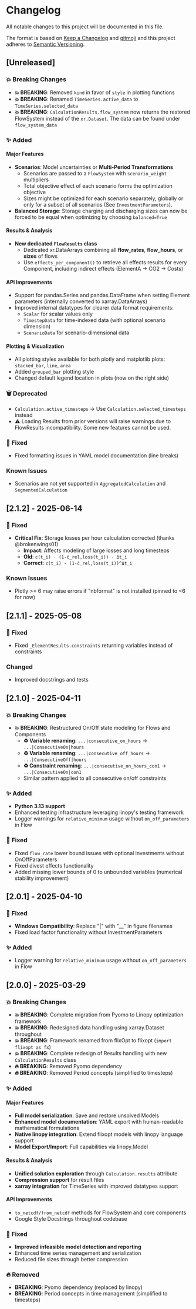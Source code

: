 # Changelog

All notable changes to this project will be documented in this file.

The format is based on [Keep a Changelog](https://keepachangelog.com/en/1.0.0/) and [gitmoji](https://gitmoji.dev)
and this project adheres to [Semantic Versioning](https://semver.org/spec/v2.0.0.html).

## [Unreleased]

### 💥 Breaking Changes
* **💥 BREAKING**: Removed `kind` in favor of `style` in plotting functions
* **💥 BREAKING**: Renamed `TimeSeries.active_data` to `TimeSeries.selected_data`
* **💥 BREAKING**: `CalculationResults.flow_system` now returns the restored FlowSystem instead of the `xr.Dataset`. The data can be found under `flow_system_data`

### ✨ Added
#### Major Features
* **Scenarios**: Model uncertainties or **Multi-Period Transformations**
  * Scenarios are passed to a `FlowSystem` with `scenario_weight` multipliers
  * Total objective effect of each scenario forms the optimization objective
  * Sizes might be optimized for each scenario separately, globally or only for a subset of all scenarios (See `InvestmentParameters`).
* **Balanced Storage**: Storage charging and discharging sizes can now be forced to be equal when optimizing by choosing `balanced=True`

#### Results & Analysis
* **New dedicated `FlowResults` class**
  * Dedicated xr.DataArrays combining all **flow_rates**, **flow_hours**, or **sizes** of flows
  * Use `effects_per_component()` to retrieve all effects results for every Component, including indirect effects (ElementA → CO2 → Costs)

#### API Improvements
* Support for pandas.Series and pandas.DataFrame when setting Element parameters (internally converted to xarray.DataArrays)
* Improved internal datatypes for clearer data format requirements:
  * `Scalar` for scalar values only
  * `TimestepData` for time-indexed data (with optional scenario dimension)
  * `ScenarioData` for scenario-dimensional data

#### Plotting & Visualization
* All plotting styles available for both plotly and matplotlib plots: `stacked_bar`, `line`, `area`
* Added `grouped_bar` plotting style
* Changed default legend location in plots (now on the right side)

### 🗑️ Deprecated
* `Calculation.active_timesteps` → Use `Calculation.selected_timesteps` instead
* ⚠️ Loading Results from prior versions will raise warnings due to FlowResults incompatibility. Some new features cannot be used.

### 🐛 Fixed
* Fixed formatting issues in YAML model documentation (line breaks)

### Known Issues
* Scenarios are not yet supported in `AggregatedCalculation` and `SegmentedCalculation`

## [2.1.2] - 2025-06-14

### 🐛 Fixed
* **Critical Fix**: Storage losses per hour calculation corrected (thanks @brokenwings01)
  * **Impact**: Affects modeling of large losses and long timesteps
  * **Old**: `c(t_i) · (1-ċ_rel,loss(t_i)) · Δt_i`
  * **Correct**: `c(t_i) · (1-ċ_rel,loss(t_i))^Δt_i`

### Known Issues
* Plotly >= 6 may raise errors if "nbformat" is not installed (pinned to <6 for now)

## [2.1.1] - 2025-05-08

### 🐛 Fixed
* Fixed `_ElementResults.constraints` returning variables instead of constraints

### Changed
* Improved docstrings and tests

## [2.1.0] - 2025-04-11

### 💥 Breaking Changes
* **💥 BREAKING**: Restructured On/Off state modeling for Flows and Components
  * **♻️ Variable renaming**: `...|consecutive_on_hours` → `...|ConsecutiveOn|hours`
  * **♻️ Variable renaming**: `...|consecutive_off_hours` → `...|ConsecutiveOff|hours`
  * **♻️ Constraint renaming**: `...|consecutive_on_hours_con1` → `...|ConsecutiveOn|con1`
  * Similar pattern applied to all consecutive on/off constraints

### ✨ Added
* **Python 3.13 support**
* Enhanced testing infrastructure leveraging linopy's testing framework
* Logger warnings for `relative_minimum` usage without `on_off_parameters` in Flow

### 🐛 Fixed
* Fixed `flow_rate` lower bound issues with optional investments without OnOffParameters
* Fixed divest effects functionality
* Added missing lower bounds of 0 to unbounded variables (numerical stability improvement)

## [2.0.1] - 2025-04-10

### 🐛 Fixed
* **Windows Compatibility**: Replace "|" with "__" in figure filenames
* Fixed load factor functionality without InvestmentParameters

### ✨ Added
* Logger warning for `relative_minimum` usage without `on_off_parameters` in Flow

## [2.0.0] - 2025-03-29

### 💥 Breaking Changes
* **💥 BREAKING**: Complete migration from Pyomo to Linopy optimization framework
* **💥 BREAKING**: Redesigned data handling using xarray.Dataset throughout
* **💥 BREAKING**: Framework renamed from flixOpt to flixopt (`import flixopt as fx`)
* **💥 BREAKING**: Complete redesign of Results handling with new `CalculationResults` class
* **🔥 BREAKING**: Removed Pyomo dependency
* **🔥 BREAKING**: Removed Period concepts (simplified to timesteps)

### ✨ Added
#### Major Features
* **Full model serialization**: Save and restore unsolved Models
* **Enhanced model documentation**: YAML export with human-readable mathematical formulations
* **Native linopy integration**: Extend flixopt models with linopy language support
* **Model Export/Import**: Full capabilities via linopy.Model

#### Results & Analysis
* **Unified solution exploration** through `Calculation.results` attribute
* **Compression support** for result files
* **xarray integration** for TimeSeries with improved datatypes support

#### API Improvements
* `to_netcdf/from_netcdf` methods for FlowSystem and core components
* Google Style Docstrings throughout codebase

### 🐛 Fixed
* **Improved infeasible model detection and reporting**
* Enhanced time series management and serialization
* Reduced file sizes through better compression

### 🔥 Removed
* **BREAKING**: Pyomo dependency (replaced by linopy)
* **BREAKING**: Period concepts in time management (simplified to timesteps)